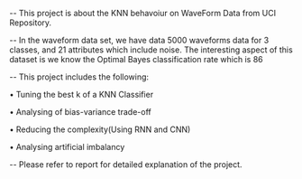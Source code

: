 -- This project is about the KNN behavoiur on WaveForm Data from UCI Repository.

-- In the waveform data set, we have data 5000 waveforms data for 3 classes, and 21 attributes which include noise. The interesting aspect of this dataset is we know the Optimal Bayes classification rate which is 86 

-- This project includes the following:

• Tuning the best k of a KNN Classifier

• Analysing of bias-variance trade-off

• Reducing the complexity(Using RNN and CNN)

• Analysing artificial imbalancy
  
-- Please refer to report for detailed explanation of the project.

